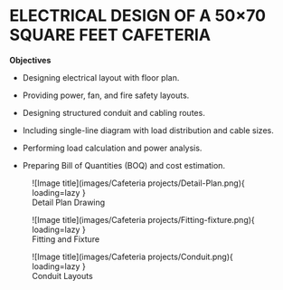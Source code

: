 # **ELECTRICAL DESIGN OF A 50×70 SQUARE FEET CAFETERIA**

**Objectives**

- Designing electrical layout with floor plan.

- Providing power, fan, and fire safety layouts.

- Designing structured conduit and cabling routes.

- Including single-line diagram with load distribution and cable sizes.

- Performing load calculation and power analysis.

- Preparing Bill of Quantities (BOQ) and cost estimation.

<figure markdown="span">
![Image title](images/Cafeteria projects/Detail-Plan.png){ loading=lazy }
  <figcaption>Detail Plan Drawing</figcaption>
</figure>


<figure markdown="span">
![Image title](images/Cafeteria projects/Fitting-fixture.png){ loading=lazy }
  <figcaption>Fitting and Fixture</figcaption>
</figure>


<figure markdown="span">
![Image title](images/Cafeteria projects/Conduit.png){ loading=lazy }
  <figcaption>Conduit Layouts</figcaption>
</figure>


<!-- <figure markdown="span">
![Image title](images/Cafeteria projects/Cabling.png){ loading=lazy }
  <figcaption>Cabling Layouts</figcaption>
</figure> -->


